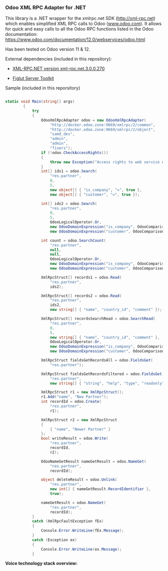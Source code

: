 ### Odoo XML RPC Adapter for .NET

This library is a .NET wrapper for the xmlrpc.net SDK (http://xml-rpc.net) which enables simplified XML RPC calls to Odoo (www.odoo.com).
It allows for quick and easy calls to all the Odoo RPC functions listed in the Odoo documentation: https://www.odoo.com/documentation/12.0/webservices/odoo.html

Has been tested on Odoo version 11 & 12.

External dependencies (included in this repository): 

  - [XML-RPC.NET version xml-rpc.net.3.0.0.270](http://xml-rpc.net)

  - [Figlut Server Toolkit](https://github.com/PaulKolozsvari/Figlut-Suite)

Sample (included in this reporsitory)

```C#

static void Main(string[] args)
        {
            try
            {
                OdooXmlRpcAdapter odoo = new OdooXmlRpcAdapter(
                    "http://docker.odoo.zone:9669/xmlrpc/2/common",
                    "http://docker.odoo.zone:9669/xmlrpc/2/object",
                    "samd_dev",
                    "admin",
                    "admin",
                    "fixers");
                if (!odoo.CheckAccessRights())
                {
                    throw new Exception("Access rights to web service not granted.");
                }
                int[] ids1 = odoo.Search(
                    "res.partner",
                    0,
                    5,
                    new object[] { "is_company", "=", true },
                    new object[] { "customer", "=", true });

                int[] ids2 = odoo.Search(
                    "res.partner",
                    0,
                    5,
                    OdooLogicalOperator.Or,
                    new OdooDomainExpression("is_company", OdooComparisonOperator.Equals, true),
                    new OdooDomainExpression("customer", OdooComparisonOperator.Equals, true));

                int count = odoo.SearchCount(
                    "res.partner",
                    null,
                    null,
                    OdooLogicalOperator.Or,
                    new OdooDomainExpression("is_company", OdooComparisonOperator.Equals, true),
                    new OdooDomainExpression("customer", OdooComparisonOperator.Equals, true));

                XmlRpcStruct[] records1 = odoo.Read(
                    "res.partner",
                    ids2);

                XmlRpcStruct[] records2 = odoo.Read(
                    "res.partner",
                    ids2,
                    new string[] { "name", "country_id", "comment" });

                XmlRpcStruct[] recordsSearchRead = odoo.SearchRead(
                    "res.partner",
                    0,
                    5,
                    new string[] { "name", "country_id", "comment" },
                    OdooLogicalOperator.Or,
                    new OdooDomainExpression("is_company", OdooComparisonOperator.Equals, true),
                    new OdooDomainExpression("customer", OdooComparisonOperator.Equals, true));

                XmlRpcStruct fieldsGetRecordsAll = odoo.FieldsGet(
                    "res.partner");

                XmlRpcStruct fieldsGetRecordsFiltered = odoo.FieldsGet(
                    "res.partner",
                    new string[] { "string", "help", "type", "readonly" });

                XmlRpcStruct r1 = new XmlRpcStruct();
                r1.Add("name", "New Partner");
                int recordId = odoo.Create(
                    "res.partner",
                    r1);

                XmlRpcStruct r2 = new XmlRpcStruct
                {
                    { "name", "Newer Partner" }
                };
                bool writeResult = odoo.Write(
                    "res.partner",
                    recordId,
                    r2);

                OdooNameGetResult nameGetResult = odoo.NameGet(
                    "res.partner",
                    recordId);

                object deleteResult = odoo.Unlink(
                    "res.partner",
                    new int[] { nameGetResult.RecordIdentifier },
                    true);

                nameGetResult = odoo.NameGet(
                    "res.partner",
                    recordId);
            }
            catch (XmlRpcFaultException fEx)
            {
                Console.Error.WriteLine(fEx.Message);
            }
            catch (Exception ex)
            {
                Console.Error.WriteLine(ex.Message);
            }

```

**Voice technology stack overview:** 